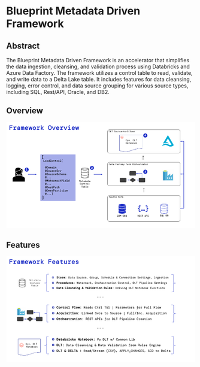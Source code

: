 # Blueprint Metadata Driven Framework

## Abstract

The Blueprint Metadata Driven Framework is an accelerator that simplifies the data ingestion, cleansing, and validation process using Databricks and Azure Data Factory. The framework utilizes a control table to read, validate, and write data to a Delta Lake table. It includes features for data cleansing, logging, error control, and data source grouping for various source types, including SQL, Rest/API, Oracle, and DB2.

## Overview
![Accelerator image](./images/blueprint-framework-overview.png)

## Features
![Accelerator image](./images/blueprint-framework-features.png)


